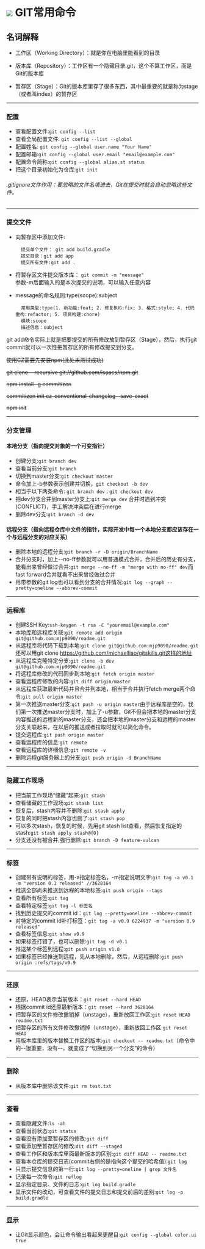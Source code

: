 ![](https://i.imgur.com/k0yzJAo.png)
GIT常用命令
==========
名词解释
-------

- 工作区（Working Directory）：就是你在电脑里能看到的目录

- 版本库（Repository）：工作区有一个隐藏目录.git，这个不算工作区，而是Git的版本库

- 暂存区（Stage）：Git的版本库里存了很多东西，其中最重要的就是称为stage（或者叫index）的暂存区

----------

### 配置

- 查看配置文件:```git config --list```								
- 查看全局配置文件: ```git config --list --global```					
- 配置姓名: ```git config --global user.name "Your Name"```						
- 配置邮箱:```git config --global user.email "email@example.com"```	
- 配置命令简称:```git config --global alias.st status```						
- 把这个目录初始化为仓库:```git init```											

###### .gitignore文件作用：要忽略的文件名填进去，Git在提交时就会自动忽略这些文件。

----------

### 提交文件
- 向暂存区中添加文件:
												
		提交单个文件： git add build.gradle
		提交目录：git add app											
		提交所有文件:git add .
								
- 将暂存区文件提交版本库： ```git commit -m "message"```<br/>参数-m后面输入的是本次提交的说明，可以输入任意内容

- message的命名规则:type(scope):subject
				
		常用类型:type(1. 新功能:feat; 2. 修复BUG:fix; 3. 格式:style; 4. 代码重构:refactor; 5. 项目构建:chore)
		模块:scope 
		描述信息：subject

git add命令实际上就是把要提交的所有修改放到暂存区（Stage），然后，执行git commit就可以一次性把暂存区的所有修改提交到分支。

~~使用CZ需要先安装npm(此处未测试成功)~~

~~git clone --recursive git://github.com/isaacs/npm.git~~

~~npm install -g commitizen~~

~~commitizen init cz-conventional-changelog--save-exact~~

~~npm init~~

----------

### 分支管理

#### 本地分支（指向提交对象的一个可变指针）
- 创建分支:```git branch dev```										
- 查看当前分支:```git branch```											
- 切换到master分支:```git checkout master```									
- 命令加上-b参数表示创建并切换，```git checkout -b dev```
 - 相当于以下两条命令:	```git branch dev；git checkout dev```
- 把dev分支合并到master分支上:```git merge dev```	合并时遇到冲突(CONFLICT)，手工解决冲突后在进行merge 	
- 删除dev分支:```git branch -d dev```									

#### 远程分支（指向远程仓库中文件的指针，实际开发中每一个本地分支都应该存在一个与远程分支的对应关系）
- 删除本地的远程分支:```git branch -r -D origin/BranchName	```				
- 合并分支时，加上--no-ff参数就可以用普通模式合并，合并后的历史有分支，能看出来曾经做过合并:```git merge --no-ff -m "merge with no-ff" dev```而fast forward合并就看不出来曾经做过合并	
- 用带参数的git log也可以看到分支的合并情况:```git log --graph --pretty=oneline --abbrev-commit```	

----------

### 远程库
- 创建SSH Key:```ssh-keygen -t rsa -C "youremail@example.com"```						
- 本地库和远程库关联:```git remote add origin git@github.com:mjp9090/readme.git```				
- 从远程库将代码下载到本地:```git clone git@github.com:mjp9090/readme.git```还可以用git clone https://github.com/michaelliao/gitskills.git这样的地址
- 从远程库克隆特定分支:```git clone -b dev git@github.com:mjp9090/readme.git```					
- 将远程库修改的代码同步到本地:```git fetch origin master```												
- 查看远程库修改的内容:```git diff origin/master```											    
- 从远程库获取最新代码并且合并到本地，相当于合并执行fetch merge两个命令:```git pull origin master```												
- 第一次推送master分支:```git push -u origin master```由于远程库是空的，我们第一次推送master分支时，加上了-u参数，Git不但会把本地的master分支内容推送的远程新的master分支，还会把本地的master分支和远程的master分支关联起来，在以后的推送或者拉取时就可以简化命令。
- 提交远程库:```git push origin master```														
- 查看远程库的信息:```git remote```															
- 查看远程库的详细信息:```git remote -v```														
- 删除远程git服务器上的分支:```git push origin -d BranchName```										

----------

### 隐藏工作现场
- 把当前工作现场“储藏”起来:```git stash```											
- 查看储藏的工作现场:```git stash list```										
- 恢复后，stash内容并不删除:```git stash apply```										
- 恢复的同时把stash内容也删了:```git stash pop```										
- 可以多次stash，恢复的时候，先用git stash list查看，然后恢复指定的stash:```git stash apply stash@{0}```						
- 分支还没有被合并,强行删除:```git branch -D feature-vulcan```	

----------

### 标签
- 创建带有说明的标签，用-a指定标签名，-m指定说明文字:```git tag -a v0.1 -m "version 0.1 released" //3628164```	
- 推送全部尚未推送到远程的本地标签:```git push origin --tags```								
- 查看所有标签:```git tag```												
- 查看特定标签:```git tag -l 标签名```										
- 找到历史提交的commit id：```git log --pretty=oneline --abbrev-commit	```		
- 对特定的commit id补打标签：```git tag -a v0.9 6224937 -m "version 0.9 released"```	
- 查看标签信息:```git show v0.9```										
- 如果标签打错了，也可以删除:```git tag -d v0.1	```									
- 推送某个标签到远程:```git push origin v1.0```								
- 如果标签已经推送到远程，先从本地删除，然后，从远程删除:```git push origin :refs/tags/v0.9```						

----------

### 还原
- 还原，HEAD表示当前版本：```git reset --hard HEAD```									
- 根据commit id还原最新版本：```git reset --hard 3628164```							
- 把暂存区的文件修改撤销掉（unstage），重新放回工作区:```git reset HEAD readme.txt```							
- 把暂存区的所有文件修改撤销掉（unstage），重新放回工作区:```git reset HEAD``` 								 
- 用版本库里的版本替换工作区的版本:```git checkout -- readme.txt```（命令中的--很重要，没有--，就变成了“切换到另一个分支”的命令）	

----------

### 删除
- 从版本库中删除该文件:```git rm test.txt```										

----------

### 查看
- 查看隐藏文件:```ls -ah``` 												
- 查看当前状态:```git status```											
- 查看没有添加至暂存区的修改:```git diff```											
- 查看添加至暂存区的修改:```dit diff --staged```									
- 查看工作区和版本库里面最新版本的区别:```git diff HEAD -- readme.txt```							
- 查看本仓库的提交日志(commit右侧的是指向这个提交的哈希值):```git log```											
- 只显示提交信息的第一行:```git log --pretty=oneline | grep 文件名```				
- 记录每一次命令:```git reflog```											
- 显示指定目录、文件的日志:```git log build.gradle```								
- 显示文件的改动，可查看文件的提交日志和提交前后的差别:```git log -p build.gradle```								

----------

### 显示		
- 让Git显示颜色，会让命令输出看起来更醒目:```git config --global color.ui true```		